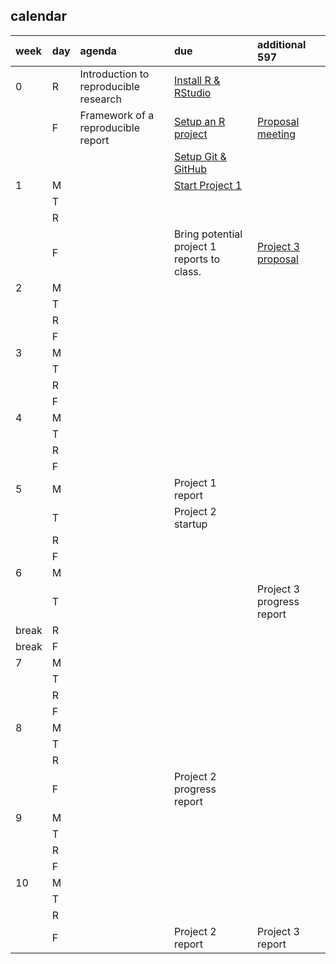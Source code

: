 
## calendar

| week  | day | agenda                                | due                                                | additional 597                                  |
| :---- | :-- | :------------------------------------ | :------------------------------------------------- | :---------------------------------------------- |
| 0     | R   | Introduction to reproducible research | [Install R & RStudio](cm0010_install-R-RStudio.md) |                                                 |
|       | F   | Framework of a reproducible report    | [Setup an R project](cm0011_setup-R-project.md)    | [Proposal meeting](cm7301_project-3_start.md)   |
|       |     |                                       | [Setup Git & GitHub](cm0012_setup-git.md)          |                                                 |
| 1     | M   |                                       | [Start Project 1](cm7101_project-1_start.md)       |                                                 |
|       | T   |                                       |                                                    |                                                 |
|       | R   |                                       |                                                    |                                                 |
|       | F   |                                       | Bring potential project 1 reports to class.        | [Project 3 proposal](cm7301_project-3_start.md) |
| 2     | M   |                                       |                                                    |                                                 |
|       | T   |                                       |                                                    |                                                 |
|       | R   |                                       |                                                    |                                                 |
|       | F   |                                       |                                                    |                                                 |
| 3     | M   |                                       |                                                    |                                                 |
|       | T   |                                       |                                                    |                                                 |
|       | R   |                                       |                                                    |                                                 |
|       | F   |                                       |                                                    |                                                 |
| 4     | M   |                                       |                                                    |                                                 |
|       | T   |                                       |                                                    |                                                 |
|       | R   |                                       |                                                    |                                                 |
|       | F   |                                       |                                                    |                                                 |
| 5     | M   |                                       | Project 1 report                                   |                                                 |
|       | T   |                                       | Project 2 startup                                  |                                                 |
|       | R   |                                       |                                                    |                                                 |
|       | F   |                                       |                                                    |                                                 |
| 6     | M   |                                       |                                                    |                                                 |
|       | T   |                                       |                                                    | Project 3 progress report                       |
| break | R   |                                       |                                                    |                                                 |
| break | F   |                                       |                                                    |                                                 |
| 7     | M   |                                       |                                                    |                                                 |
|       | T   |                                       |                                                    |                                                 |
|       | R   |                                       |                                                    |                                                 |
|       | F   |                                       |                                                    |                                                 |
| 8     | M   |                                       |                                                    |                                                 |
|       | T   |                                       |                                                    |                                                 |
|       | R   |                                       |                                                    |                                                 |
|       | F   |                                       | Project 2 progress report                          |                                                 |
| 9     | M   |                                       |                                                    |                                                 |
|       | T   |                                       |                                                    |                                                 |
|       | R   |                                       |                                                    |                                                 |
|       | F   |                                       |                                                    |                                                 |
| 10    | M   |                                       |                                                    |                                                 |
|       | T   |                                       |                                                    |                                                 |
|       | R   |                                       |                                                    |                                                 |
|       | F   |                                       | Project 2 report                                   | Project 3 report                                |
